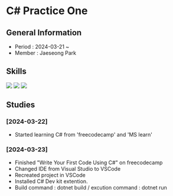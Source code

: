 # C# Practice One

## General Information
- Period : 2024-03-21 ~
- Member : Jaeseong Park

## Skills
<img src="https://img.shields.io/badge/visualstudio-5C2D91?style=for-the-badge&logo=visualstudio&logoColor=white">

<img src="https://img.shields.io/badge/vscode-007ACC?style=for-the-badge&logo=visualstudiocode&logoColor=white">

<img src="https://img.shields.io/badge/C%23-512BD4?style=for-the-badge&logo=csharp&logoColor=white">

## Studies
### [2024-03-22]
- Started learning C# from 'freecodecamp' and 'MS learn'

### [2024-03-23]
- Finished "Write Your First Code Using C#" on freecodecamp
- Changed IDE from Visual Studio to VSCode
- Recreated project in VSCode
- Installed C# Dev kit extention.
- Build command : dotnet build / excution command : dotnet run